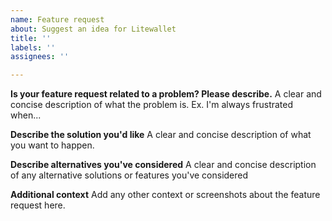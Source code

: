 ```yaml
---
name: Feature request
about: Suggest an idea for Litewallet
title: ''
labels: ''
assignees: ''

---
```


**Is your feature request related to a problem? Please describe.**
A clear and concise description of what the problem is. Ex. I'm always frustrated when...

**Describe the solution you'd like**
A clear and concise description of what you want to happen.

**Describe alternatives you've considered**
A clear and concise description of any alternative solutions or features you've considered

**Additional context**
Add any other context or screenshots about the feature request here.
